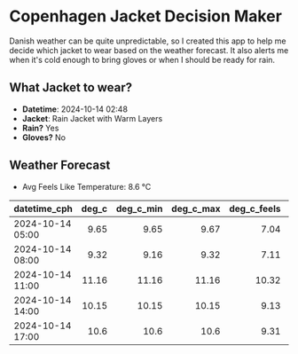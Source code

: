 
# Copenhagen Jacket Decision Maker

Danish weather can be quite unpredictable, so I created this app to help me decide which jacket to wear based on the weather forecast. 
It also alerts me when it's cold enough to bring gloves or when I should be ready for rain.

## What Jacket to wear?

- **Datetime**: 2024-10-14 02:48
- **Jacket**: Rain Jacket with Warm Layers
- **Rain?** Yes
- **Gloves?** No

## Weather Forecast
- Avg Feels Like Temperature: 8.6 °C

| datetime_cph     |   deg_c |   deg_c_min |   deg_c_max |   deg_c_feels | weather   | wind   | rain   |
|:-----------------|--------:|------------:|------------:|--------------:|:----------|:-------|:-------|
| 2024-10-14 05:00 |    9.65 |        9.65 |        9.67 |          7.04 | Rain      | Medium | Low    |
| 2024-10-14 08:00 |    9.32 |        9.16 |        9.32 |          7.11 | Clouds    | Low    | None   |
| 2024-10-14 11:00 |   11.16 |       11.16 |       11.16 |         10.32 | Rain      | Low    | Low    |
| 2024-10-14 14:00 |   10.15 |       10.15 |       10.15 |          9.13 | Rain      | Medium | Low    |
| 2024-10-14 17:00 |   10.6  |       10.6  |       10.6  |          9.31 | Clouds    | Medium | None   |
        